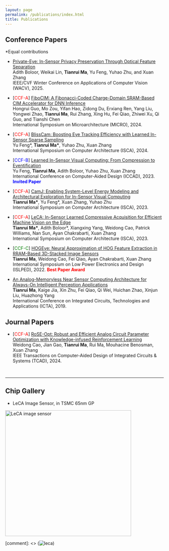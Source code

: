 ```yaml
---
layout: page
permalink: /publications/index.html
title: Publications
---
```




## Conference Papers

\*Equal contributions

- [Private-Eye: In-Sensor Privacy Preservation Through Optical Feature Separation]()<br>Adith Boloor, Weikai Lin, **Tianrui Ma**, Yu Feng, Yuhao Zhu, and Xuan Zhang<br>IEEE/CVF Winter Conference on Applications of Computer Vision (WACV), 2025.

- \[<span style="color:red">CCF-A</span>\] [FiboCIM: A Fibonacci-Coded Charge-Domain SRAM-Based CIM Accelerator for DNN Inference]()<br>Hongrui Guo, Mo Zou, Yifan Hao, Zidong Du, Erxiang Ren, Yang Liu, Yongwei Zhao, **Tianrui Ma**, Rui Zhang, Xing Hu, Fei Qiao, Zhiwei Xu, Qi Guo, and Tianshi Chen<br>International Symposium on Microarchitecture (MICRO), 2024.

- \[<span style="color:red">CCF-A</span>\] [BlissCam: Boosting Eye Tracking Efficiency with Learned In-Sensor Sparse Sampling](https://horizon-lab.org/pubs/isca24-blisscam.pdf)<br>Yu Feng\*, **Tianrui Ma\***, Yuhao Zhu, Xuan Zhang<br>International Symposium on Computer Architecture (ISCA), 2024.

- \[<span style="color:blue">CCF-B</span>\] [Learned In-Sensor Visual Computing: From Compression to Eventification](https://horizon-lab.org/pubs/iccad23.pdf)<br>Yu Feng, **Tianrui Ma**, Adith Boloor, Yuhao Zhu, Xuan Zhang<br>International Conference on Computer-Aided Design (ICCAD), 2023. <span style="color:blue">**Invited Paper**</span>

- \[<span style="color:red">CCF-A</span>\] [CamJ: Enabling System-Level Energy Modeling and Architectural Exploration for In-Sensor Visual Computing](https://dl.acm.org/doi/abs/10.1145/3579371.3589064)<br>**Tianrui Ma\***, Yu Feng\*, Xuan Zhang, Yuhao Zhu<br>International Symposium on Computer Architecture (ISCA), 2023.

- \[<span style="color:red">CCF-A</span>\] [LeCA: In-Sensor Learned Compressive Acquisition for Efficient Machine Vision on the Edge](https://dl.acm.org/doi/10.1145/3579371.3589089)<br>**Tianrui Ma\***, Adith Boloor\*, Xiangxing Yang, Weidong Cao, Patrick Williams, Nan Sun, Ayan Chakrabarti, Xuan Zhang<br>International Symposium on Computer Architecture (ISCA), 2023.

- \[<span style="color:green">CCF-C</span>\] [HOGEye: Neural Approximation of HOG Feature Extraction in RRAM-Based 3D-Stacked Image Sensors](https://dl.acm.org/doi/10.1145/3531437.3539706)<br>**Tianrui Ma**, Weidong Cao, Fei Qiao, Ayan Chakrabarti, Xuan Zhang<br>International Symposium on Low Power Electronics and Design (ISLPED), 2022. <span style="color:red">**Best Paper Award**</span>

- [An Analog-Memoryless Near Sensor Computing Architecture for Always-On Intelligent Perception Applications](https://ieeexplore.ieee.org/abstract/document/9012906)<br>**Tianrui Ma**, Kaige Jia, Xin Zhu, Fei Qiao, Qi Wei, Huichan Zhao, Xinjun Liu, Huazhong Yang<br>International Conference on Integrated Circuits, Technologies and Applications (ICTA), 2019.


## Journal Papers

- \[<span style="color:red">CCF-A</span>\] [RoSE-Opt: Robust and Efficient Analog Circuit Parameter Optimization with Knowledge-infused Reinforcement Learning](https://ieeexplore.ieee.org/abstract/document/10614385)<br>Weidong Cao, Jian Gao, **Tianrui Ma**, Rui Ma, Mouhacine Benosman, Xuan Zhang<br>IEEE Transactions on Computer-Aided Design of Integrated Circuits & Systems (TCAD), 2024.

  <br>

---

## Chip Gallery

- LeCA Image Sensor, in TSMC 65nm GP<br>
 <img src="/images/leca.png" alt="LeCA image sensor" width="400"/>
  
[comment]: <> (![leca](images/leca.png))

  <br>


